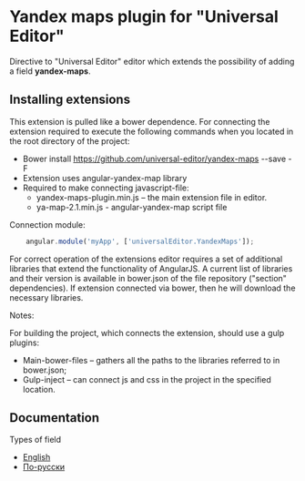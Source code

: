 # Yandex maps plugin for "Universal Editor"

Directive to "Universal Editor" editor which extends the possibility of adding a field **yandex-maps**.

## Installing extensions

This extension is pulled like a bower dependence. For connecting the extension required to execute
the following commands when you located in the root directory of the project:


* Bower install https://github.com/universal-editor/yandex-maps --save -F
* Extension uses angular-yandex-map library
* Required to make connecting javascript-file:
  * yandex-maps-plugin.min.js – the main extension file in editor.
  * ya-map-2.1.min.js - angular-yandex-map script file

Connection module:

```javascript
    angular.module('myApp', ['universalEditor.YandexMaps']);
```

For correct operation of the extensions editor requires a set of additional libraries that extend the functionality of AngularJS.
A current list of libraries and their version is available in bower.json of the file repository ("section" dependencies). If
extension connected via bower, then he will download the necessary libraries.

Notes:

For building the project, which connects the extension, should use a gulp plugins:
* Main-bower-files – gathers all the paths to the libraries referred to in bower.json;
* Gulp-inject – can connect js and css in the project in the specified location.

## Documentation

Types of field

* [English](docs/en/README.md)
* [По-русски](docs/ru/README.md)
